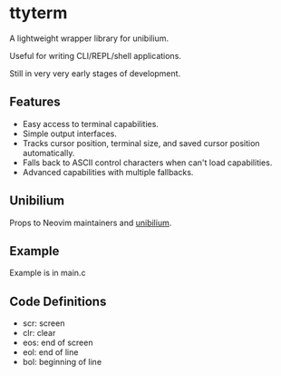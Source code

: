 # ttyterm

A lightweight wrapper library for unibilium.

Useful for writing CLI/REPL/shell applications.

Still in very very early stages of development.

## Features

* Easy access to terminal capabilities.
* Simple output interfaces.
* Tracks cursor position, terminal size, and saved cursor position automatically.
* Falls back to ASCII control characters when can't load capabilities.
* Advanced capabilities with multiple fallbacks.

## Unibilium

Props to Neovim maintainers and [unibilium](https://github.com/neovim/unibilium/tree/master).

## Example

Example is in main.c

## Code Definitions

* scr: screen
* clr: clear
* eos: end of screen
* eol: end of line
* bol: beginning of line
